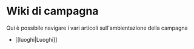 # Wiki di campagna

Qui è possibile navigare i vari articoli sull'ambientazione della campagna

* [[luoghi|Luoghi]]